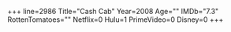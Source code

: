 +++
line=2986
Title="Cash Cab"
Year=2008
Age=""
IMDb="7.3"
RottenTomatoes=""
Netflix=0
Hulu=1
PrimeVideo=0
Disney=0
+++

